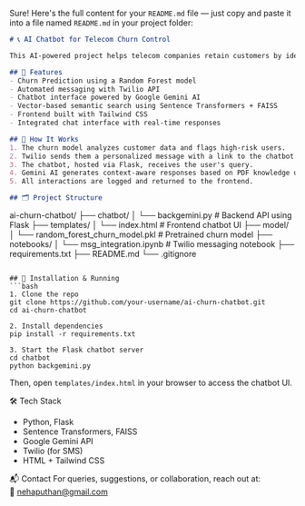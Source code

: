 Sure! Here's the full content for your `README.md` file — just copy and paste it into a file named `README.md` in your project folder:

```markdown
# 📞 AI Chatbot for Telecom Churn Control

This AI-powered project helps telecom companies retain customers by identifying high-churn-risk users using a machine learning model, then proactively engaging them through SMS and a chatbot interface.

## 🔧 Features
- Churn Prediction using a Random Forest model
- Automated messaging with Twilio API
- Chatbot interface powered by Google Gemini AI
- Vector-based semantic search using Sentence Transformers + FAISS
- Frontend built with Tailwind CSS
- Integrated chat interface with real-time responses

## 🚀 How It Works
1. The churn model analyzes customer data and flags high-risk users.
2. Twilio sends them a personalized message with a link to the chatbot.
3. The chatbot, hosted via Flask, receives the user's query.
4. Gemini AI generates context-aware responses based on PDF knowledge using FAISS vector similarity.
5. All interactions are logged and returned to the frontend.

## 🗂 Project Structure
```
ai-churn-chatbot/
├── chatbot/
│   └── backgemini.py              # Backend API using Flask
├── templates/
│   └── index.html                 # Frontend chatbot UI
├── model/
│   └── random_forest_churn_model.pkl   # Pretrained churn model
├── notebooks/
│   └── msg_integration.ipynb      # Twilio messaging notebook
├── requirements.txt
├── README.md
└── .gitignore
```

## 🧪 Installation & Running
```bash
1. Clone the repo
git clone https://github.com/your-username/ai-churn-chatbot.git
cd ai-churn-chatbot

2. Install dependencies
pip install -r requirements.txt

3. Start the Flask chatbot server
cd chatbot
python backgemini.py
```

Then, open `templates/index.html` in your browser to access the chatbot UI.

🛠 Tech Stack
- Python, Flask
- Sentence Transformers, FAISS
- Google Gemini API
- Twilio (for SMS)
- HTML + Tailwind CSS

📬 Contact
For queries, suggestions, or collaboration, reach out at:  
📧 nehaputhan@gmail.com